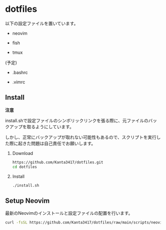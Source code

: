 # dotfiles

以下の設定ファイルを置いています。

- neovim

- fish

- tmux

(予定)

- .bashrc

- .vimrc

## Install

**注意**

install.shで設定ファイルのシンボリックリンクを張る際に、元ファイルのバックアップを取るようにしています。

しかし、正常にバックアップが取れない可能性もあるので、スクリプトを実行した際に起きた問題は自己責任でお願いします。

1. Download

    ```bash
    https://github.com/Kanta3417/dotfiles.git
    cd dotfiles
    ```

1. Install

    ```bash
    ./install.sh
    ```
## Setup Neovim

最新のNeovimのインストールと設定ファイルの配置を行います。

~~~bash
curl -fsSL https://github.com/Kanta3417/dotfiles/raw/main/scripts/neovim-setup.sh | bash
~~~
